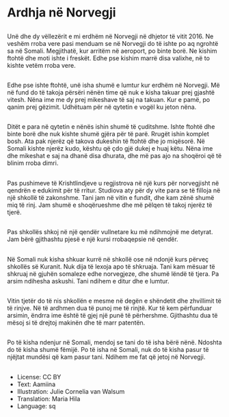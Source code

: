 # Ardhja në Norvegji

##
Unë dhe dy vëllezërit e mi erdhëm në Norvegji në dhjetor të vitit 2016. Ne veshëm rroba vere pasi menduam se në Norvegji do të ishte po aq ngrohtë sa në Somali. Megjithatë, kur arritëm në aeroport, po binte borë. Ne kishim ftohtë dhe moti ishte i freskët. Edhe pse kishim marrë disa valixhe, në to kishte vetëm rroba vere.

##
Edhe pse ishte ftohtë, unë isha shumë e lumtur kur erdhëm në Norvegji. Më në fund do të takoja përsëri nënën time që nuk e kisha takuar prej gjashtë vitesh. Nëna ime me dy prej mikeshave të saj na takuan. Kur e pamë, po qanim prej gëzimit. Udhëtuam për në qytetin e vogël ku jeton nëna.

##
Ditët e para në qytetin e nënës ishin shumë të çuditshme. Ishte ftohtë dhe binte borë dhe nuk kishte shumë gjëra për të parë. Rrugët ishin komplet bosh. Ata pak njerëz që takova dukeshin të ftohtë dhe jo miqësorë. Në Somali kishte njerëz kudo, kështu që çdo gjë dukej e huaj këtu. Nëna ime dhe mikeshat e saj na dhanë disa dhurata, dhe më pas ajo na shoqëroi që të blinim rroba dimri.

##
Pas pushimeve të Krishtlindjeve u regjistrova në një kurs për norvegjisht në qendrën e edukimit për të rritur. Studiova aty për dy vite para se të filloja në një shkollë të zakonshme. Tani jam në vitin e fundit, dhe kam zënë shumë miq të rinj. Jam shumë e shoqërueshme dhe më pëlqen të takoj njerëz të tjerë.

##
Pas shkollës shkoj në një qendër vullnetare ku më ndihmojnë me detyrat. Jam bërë gjithashtu pjesë e një kursi rrobaqepsie në qendër.

##
Në Somali nuk kisha shkuar kurrë në shkollë ose në ndonjë kurs përveç shkollës së Kuranit. Nuk dija të lexoja apo të shkruaja. Tani kam mësuar të shkruaj në gjuhën somaleze edhe norvegjeze, dhe shumë lëndë të tjera. Pa arsim ndihesha askushi. Tani ndihem e ditur dhe e lumtur.

##
Vitin tjetër do të nis shkollën e mesme në degën e shëndetit dhe zhvillimit të të rinjve. Në të ardhmen dua të punoj me të rinjtë. Kur të kem përfunduar arsimin, ëndrra ime është të gjej një punë të përhershme. Gjithashtu dua të mësoj si të drejtoj makinën dhe të marr patentën.

##
Po të kisha ndenjur në Somali, mendoj se tani do të isha bërë nënë. Ndoshta do të kisha shumë fëmijë. Po të isha në Somali, nuk do të kisha pasur të njëjtat mundësi që kam pasur tani. Ndihem me fat që jetoj në Norvegji.

##
* License: CC BY
* Text: Aamiina
* Illustration: Julie Cornelia van Walsum
* Translation: Maria Hila
* Language: sq
